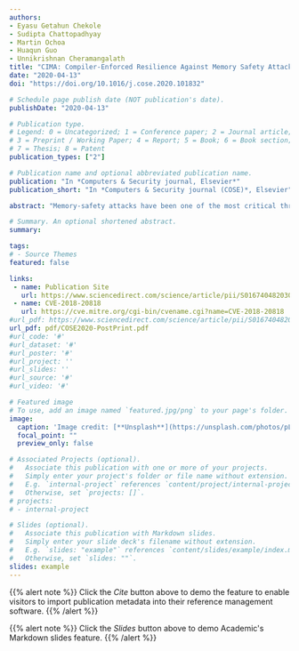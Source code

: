 ```yaml
---
authors:
- Eyasu Getahun Chekole
- Sudipta Chattopadhyay
- Martin Ochoa 
- Huaqun Guo
- Unnikrishnan Cheramangalath
title: "CIMA: Compiler-Enforced Resilience Against Memory Safety Attacks in Cyber-Physical Systems"
date: "2020-04-13"
doi: "https://doi.org/10.1016/j.cose.2020.101832"

# Schedule page publish date (NOT publication's date).
publishDate: "2020-04-13"

# Publication type.
# Legend: 0 = Uncategorized; 1 = Conference paper; 2 = Journal article;
# 3 = Preprint / Working Paper; 4 = Report; 5 = Book; 6 = Book section;
# 7 = Thesis; 8 = Patent
publication_types: ["2"]

# Publication name and optional abbreviated publication name.
publication: "In *Computers & Security journal, Elsevier*"
publication_short: "In *Computers & Security journal (COSE)*, Elsevier"

abstract: "Memory-safety attacks have been one of the most critical threats against computing systems. Although a wide-range of defense techniques have been developed against these attacks, the existing mitigation strategies have several limitations. In particular, most of the existing mitigation approaches are based on aborting or restarting the victim program when a memory-safety attack is detected, thus making the system unavailable. This might not be acceptable in systems with stringent timing constraints, such as cyber-physical systems (CPS), since the system unavailability leaves the control system in an unsafe state. To address this problem, we propose CIMA -- a resilient mitigation technique that prevents invalid memory accesses at runtime. CIMA manipulates the compiler-generated control-flow graph to automatically detect and bypass unsafe memory accesses at runtime, thereby mitigating memory-safety attacks along the process. An appealing feature of CIMA is that it significantly improves system availability and resilience of the CPS even under the presence of memory-safety attacks. To this end, we design our experimental setup based on a realistic Secure Water Treatment (SWaT) and Secure Urban Transportation System (SecUTS) testbeds and evaluate the effectiveness and the efficiency of our approach. The experimental results reveal that CIMA handles memory-safety attacks effectively while meeting the real-time constraints and physical-state resiliency of the CPS under test. Using CIMA, we have also discovered a memory-safety vulnerability in the firmware of programmable logic controllers and a CVE ID has already been assigned for it." 

# Summary. An optional shortened abstract.
summary: 

tags:
# - Source Themes
featured: false

links:
 - name: Publication Site
   url: https://www.sciencedirect.com/science/article/pii/S0167404820301061
 - name: CVE-2018-20818
   url: https://cve.mitre.org/cgi-bin/cvename.cgi?name=CVE-2018-20818
#url_pdf: https://www.sciencedirect.com/science/article/pii/S0167404820301061
url_pdf: pdf/COSE2020-PostPrint.pdf
#url_code: '#'
#url_dataset: '#'
#url_poster: '#'
#url_project: ''
#url_slides: ''
#url_source: '#'
#url_video: '#'

# Featured image
# To use, add an image named `featured.jpg/png` to your page's folder. 
image:
  caption: 'Image credit: [**Unsplash**](https://unsplash.com/photos/pLCdAaMFLTE)'
  focal_point: ""
  preview_only: false

# Associated Projects (optional).
#   Associate this publication with one or more of your projects.
#   Simply enter your project's folder or file name without extension.
#   E.g. `internal-project` references `content/project/internal-project/index.md`.
#   Otherwise, set `projects: []`.
# projects:
# - internal-project

# Slides (optional).
#   Associate this publication with Markdown slides.
#   Simply enter your slide deck's filename without extension.
#   E.g. `slides: "example"` references `content/slides/example/index.md`.
#   Otherwise, set `slides: ""`.
slides: example
---
```


{{% alert note %}}
Click the *Cite* button above to demo the feature to enable visitors to import publication metadata into their reference management software.
{{% /alert %}}

{{% alert note %}}
Click the *Slides* button above to demo Academic's Markdown slides feature.
{{% /alert %}}
